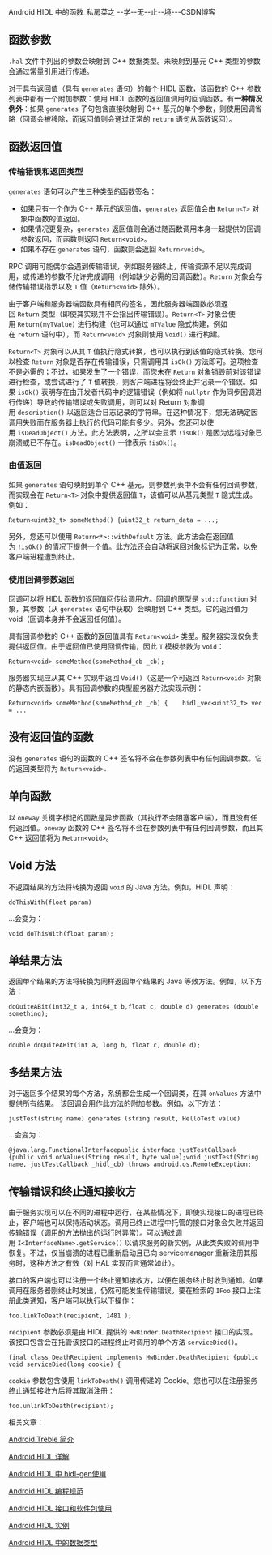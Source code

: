 Android HIDL 中的函数_私房菜之 --学--无--止--境---CSDN博客

## <a id="t1"></a><a id="t1"></a>函数参数

`.hal` 文件中列出的参数会映射到 C++ 数据类型。未映射到基元 C++ 类型的参数会通过常量引用进行传递。

对于具有返回值（具有 `generates` 语句）的每个 HIDL 函数，该函数的 C++ 参数列表中都有一个附加参数：使用 HIDL 函数的返回值调用的回调函数。有**一种情况例外**：如果 `generates` 子句包含直接映射到 C++ 基元的单个参数，则使用回调省略（回调会被移除，而返回值则会通过正常的 `return` 语句从函数返回）。

## <a id="t3"></a><a id="t3"></a>函数返回值

### <a id="t4"></a><a id="t4"></a>传输错误和返回类型

`generates` 语句可以产生三种类型的函数签名：

- 如果只有一个作为 C++ 基元的返回值，`generates` 返回值会由 `Return<T>` 对象中函数的值返回。
- 如果情况更复杂，`generates` 返回值则会通过随函数调用本身一起提供的回调参数返回，而函数则返回 `Return<void>`。
- 如果不存在 `generates` 语句，函数则会返回 `Return<void>`。

RPC 调用可能偶尔会遇到传输错误，例如服务器终止，传输资源不足以完成调用，或传递的参数不允许完成调用（例如缺少必需的回调函数）。`Return` 对象会存储传输错误指示以及 `T` 值（`Return<void>` 除外）。

由于客户端和服务器端函数具有相同的签名，因此服务器端函数必须返回 `Return` 类型（即使其实现并不会指出传输错误）。`Return<T>` 对象会使用 `Return(myTValue)` 进行构建（也可以通过 `mTValue` 隐式构建，例如在 `return` 语句中），而 `Return<void>` 对象则使用 `Void()` 进行构建。

`Return<T>` 对象可以从其 `T` 值执行隐式转换，也可以执行到该值的隐式转换。您可以检查 `Return` 对象是否存在传输错误，只需调用其 `isOk()` 方法即可。这项检查不是必需的；不过，如果发生了一个错误，而您未在 `Return` 对象销毁前对该错误进行检查，或尝试进行了 `T` 值转换，则客户端进程将会终止并记录一个错误。如果 `isOk()` 表明存在由开发者代码中的逻辑错误（例如将 `nullptr` 作为同步回调进行传递）导致的传输错误或失败调用，则可以对 Return 对象调用 `description()` 以返回适合日志记录的字符串。在这种情况下，您无法确定因调用失败而在服务器上执行的代码可能有多少。另外，您还可以使用 `isDeadObject()` 方法。此方法表明，之所以会显示 `!isOk()` 是因为远程对象已崩溃或已不存在。`isDeadObject()` 一律表示 `!isOk()`。

### <a id="t5"></a><a id="t5"></a>由值返回

如果 `generates` 语句映射到单个 C++ 基元，则参数列表中不会有任何回调参数，而实现会在 `Return<T>` 对象中提供返回值 `T`，该值可以从基元类型 `T` 隐式生成。例如：

```
Return<uint32_t> someMethod() {uint32_t return_data = ...; 
```

另外，您还可以使用 `Return<*>::withDefault` 方法。此方法会在返回值为 `!isOk()` 的情况下提供一个值。此方法还会自动将返回对象标记为正常，以免客户端进程遭到终止。

### <a id="t6"></a><a id="t6"></a>使用回调参数返回

回调可以将 HIDL 函数的返回值回传给调用方。回调的原型是 `std::function` 对象，其参数（从 `generates` 语句中获取）会映射到 C++ 类型。它的返回值为 void（回调本身并不会返回任何值）。

具有回调参数的 C++ 函数的返回值具有 `Return<void>` 类型。服务器实现仅负责提供返回值。由于返回值已使用回调传输，因此 `T` 模板参数为 `void`：

```
Return<void> someMethod(someMethod_cb _cb);
```

服务器实现应从其 C++ 实现中返回 `Void()`（这是一个可返回 `Return<void>` 对象的静态内嵌函数）。具有回调参数的典型服务器方法实现示例：

```
Return<void> someMethod(someMethod_cb _cb) {    hidl_vec<uint32_t> vec = ...
```

## <a id="t8"></a><a id="t8"></a>没有返回值的函数

没有 `generates` 语句的函数的 C++ 签名将不会在参数列表中有任何回调参数。它的返回类型将为 `Return<void>.`

## <a id="t9"></a><a id="t9"></a>单向函数

以 `oneway` 关键字标记的函数是异步函数（其执行不会阻塞客户端），而且没有任何返回值。`oneway` 函数的 C++ 签名将不会在参数列表中有任何回调参数，而且其 C++ 返回值将为 `Return<void>`。

## <a id="t11"></a><a id="t11"></a>Void 方法

不返回结果的方法将转换为返回 `void` 的 Java 方法。例如，HIDL 声明：

```
doThisWith(float param)
```

…会变为：

```
void doThisWith(float param);
```

## <a id="t12"></a><a id="t12"></a>单结果方法

返回单个结果的方法将转换为同样返回单个结果的 Java 等效方法。例如，以下方法：

```
doQuiteABit(int32_t a, int64_t b,float c, double d) generates (double something);
```

…会变为：

```
double doQuiteABit(int a, long b, float c, double d);
```

## <a id="t13"></a><a id="t13"></a>多结果方法

对于返回多个结果的每个方法，系统都会生成一个回调类，在其 `onValues` 方法中提供所有结果。 该回调会用作此方法的附加参数。例如，以下方法：

```
justTest(string name) generates (string result, HelloTest value)
```

…会变为：

```
@java.lang.FunctionalInterfacepublic interface justTestCallback {public void onValues(String result, byte value);void justTest(String name, justTestCallback _hidl_cb) throws android.os.RemoteException;
```

## <a id="t15"></a><a id="t15"></a>传输错误和终止通知接收方

由于服务实现可以在不同的进程中运行，在某些情况下，即使实现接口的进程已终止，客户端也可以保持活动状态。调用已终止进程中托管的接口对象会失败并返回传输错误（调用的方法抛出的运行时异常）。可以通过调用 `I<InterfaceName>.getService()` 以请求服务的新实例，从此类失败的调用中恢复。不过，仅当崩溃的进程已重新启动且已向 servicemanager 重新注册其服务时，这种方法才有效（对 HAL 实现而言通常如此）。

接口的客户端也可以注册一个终止通知接收方，以便在服务终止时收到通知。如果调用在服务器刚终止时发出，仍然可能发生传输错误。要在检索的 `IFoo` 接口上注册此类通知，客户端可以执行以下操作：

```
foo.linkToDeath(recipient, 1481 );
```

`recipient` 参数必须是由 HIDL 提供的 `HwBinder.DeathRecipient` 接口的实现。该接口包含会在托管该接口的进程终止时调用的单个方法 `serviceDied()`。

```
final class DeathRecipient implements HwBinder.DeathRecipient {public void serviceDied(long cookie) {
```

`cookie` 参数包含使用 `linkToDeath()` 调用传递的 Cookie。您也可以在注册服务终止通知接收方后将其取消注册：

```
foo.unlinkToDeath(recipient);
```

相关文章：

[Android Treble 简介](https://blog.csdn.net/jingerppp/article/details/86513675)

[Android HIDL 详解](https://blog.csdn.net/jingerppp/article/details/86514997)

[Android HIDL 中 hidl-gen使用](https://blog.csdn.net/jingerppp/article/details/86525079)

[Android HIDL 编程规范](https://blog.csdn.net/jingerppp/article/details/86525761)

[Android HIDL 接口和软件包使用](https://blog.csdn.net/jingerppp/article/details/86526547)

[Android HIDL 实例](https://blog.csdn.net/jingerppp/article/details/86530600)

[Android HIDL 中的数据类型](https://blog.csdn.net/jingerppp/article/details/86531179)